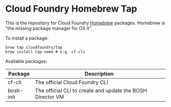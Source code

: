 Cloud Foundry Homebrew Tap
===
This is the repository for Cloud Foundry [Homebrew](http://brew.sh/) packages. Homebrew is "the missing package manager for OS X".

To install a package:

```
brew tap cloudfoundry/tap
brew install tap-name # e.g. cf-cli
```

Available packages:

Package|Description
---|---
cf-cli|The official Cloud Foundry CLI
bosh-init|The official CLI to create and update the BOSH Director VM
